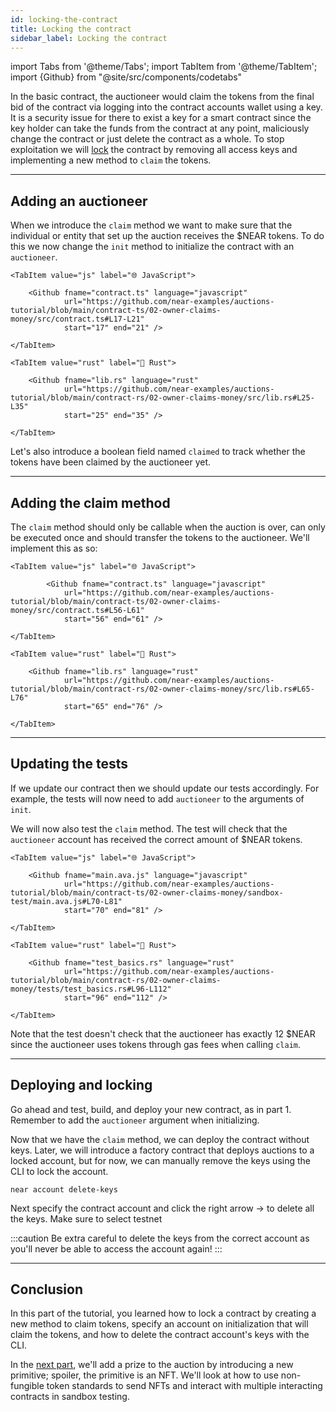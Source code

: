```yaml
---
id: locking-the-contract
title: Locking the contract
sidebar_label: Locking the contract
---
```


import Tabs from '@theme/Tabs';
import TabItem from '@theme/TabItem';
import {Github} from "@site/src/components/codetabs"

In the basic contract, the auctioneer would claim the tokens from the final bid of the contract via logging into the contract accounts wallet using a key. It is a security issue for there to exist a key for a smart contract since the key holder can take the funds from the contract at any point, maliciously change the contract or just delete the contract as a whole. To stop exploitation we will [lock](../../1.concepts/protocol/access-keys.md#locked-accounts) the contract by removing all access keys and implementing a new method to `claim` the tokens.

---

## Adding an auctioneer

When we introduce the `claim` method we want to make sure that the individual or entity that set up the auction receives the $NEAR tokens. To do this we now change the `init` method to initialize the contract with an `auctioneer`.

<Tabs groupId="code-tabs">

    <TabItem value="js" label="🌐 JavaScript">

        <Github fname="contract.ts" language="javascript"
                url="https://github.com/near-examples/auctions-tutorial/blob/main/contract-ts/02-owner-claims-money/src/contract.ts#L17-L21"
                start="17" end="21" />

    </TabItem>

    <TabItem value="rust" label="🦀 Rust">

        <Github fname="lib.rs" language="rust"
                url="https://github.com/near-examples/auctions-tutorial/blob/main/contract-rs/02-owner-claims-money/src/lib.rs#L25-L35"
                start="25" end="35" />

    </TabItem>

</Tabs>

Let's also introduce a boolean field named `claimed` to track whether the tokens have been claimed by the auctioneer yet.

---

## Adding the claim method

The `claim` method should only be callable when the auction is over, can only be executed once and should transfer the tokens to the auctioneer. We'll implement this as so:

<Tabs groupId="code-tabs">

    <TabItem value="js" label="🌐 JavaScript">

            <Github fname="contract.ts" language="javascript"
                url="https://github.com/near-examples/auctions-tutorial/blob/main/contract-ts/02-owner-claims-money/src/contract.ts#L56-L61"
                start="56" end="61" />

    </TabItem>

    <TabItem value="rust" label="🦀 Rust">

        <Github fname="lib.rs" language="rust"
                url="https://github.com/near-examples/auctions-tutorial/blob/main/contract-rs/02-owner-claims-money/src/lib.rs#L65-L76"
                start="65" end="76" />

    </TabItem>

</Tabs>

---

## Updating the tests

If we update our contract then we should update our tests accordingly. For example, the tests will now need to add `auctioneer` to the arguments of `init`.

We will now also test the `claim` method. The test will check that the `auctioneer` account has received the correct amount of $NEAR tokens.

<Tabs groupId="code-tabs">

    <TabItem value="js" label="🌐 JavaScript">

        <Github fname="main.ava.js" language="javascript"
                url="https://github.com/near-examples/auctions-tutorial/blob/main/contract-ts/02-owner-claims-money/sandbox-test/main.ava.js#L70-L81"
                start="70" end="81" />

    </TabItem>

    <TabItem value="rust" label="🦀 Rust">

        <Github fname="test_basics.rs" language="rust"
                url="https://github.com/near-examples/auctions-tutorial/blob/main/contract-rs/02-owner-claims-money/tests/test_basics.rs#L96-L112"
                start="96" end="112" />

    </TabItem>

</Tabs>

Note that the test doesn't check that the auctioneer has exactly 12 $NEAR since the auctioneer uses tokens through gas fees when calling `claim`.

---

## Deploying and locking

Go ahead and test, build, and deploy your new contract, as in part 1. Remember to add the `auctioneer` argument when initializing.

Now that we have the `claim` method, we can deploy the contract without keys. Later, we will introduce a factory contract that deploys auctions to a locked account, but for now, we can manually remove the keys using the CLI to lock the account.

```
near account delete-keys 
```

Next specify the contract account and click the right arrow → to delete all the keys. Make sure to select testnet 

:::caution
Be extra careful to delete the keys from the correct account as you'll never be able to access the account again!
:::

---

## Conclusion

In this part of the tutorial, you learned how to lock a contract by creating a new method to claim tokens, specify an account on initialization that will claim the tokens, and how to delete the contract account's keys with the CLI. 

In the [next part](./3-nft.md), we'll add a prize to the auction by introducing a new primitive; spoiler, the primitive is an NFT. We'll look at how to use non-fungible token standards to send NFTs and interact with multiple interacting contracts in sandbox testing.